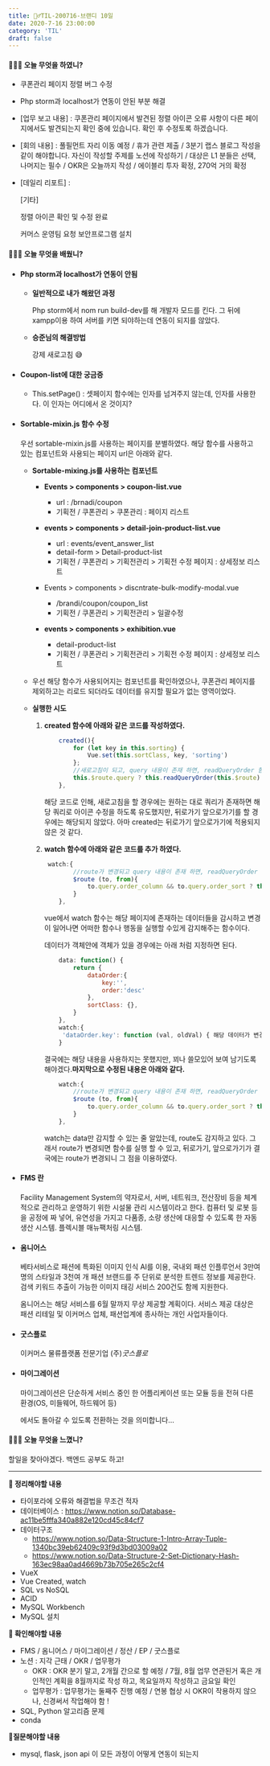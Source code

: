 ```yaml
---
title: 🏃‍♂️TIL-200716-브랜디 10일
date: 2020-7-16 23:00:00
category: 'TIL'
draft: false
---
```




#### 👨🏻‍💻 오늘 무엇을 하였니?

- 쿠폰관리 페이지 정렬 버그 수정

- Php storm과 localhost가 연동이 안된 부분 해결

- [업무 보고 내용] : 쿠폰관리 페이지에서 발견된 정렬 아이콘 오류 사항이 다른 페이지에서도 발견되는지 확인 중에 있습니다. 확인 후 수정토록 하겠습니다.

- [회의 내용] : 풀필먼트 자리 이동 예정 / 휴가 관련 제출 / 3분기 랩스 블로그 작성을 같이 해야합니다. 자신이 작성할 주제를 노션에 작성하기 / 대상은 L1 분들은 선택, 나머지는 필수 / OKR은 오늘까지 작성 / 에이블리 투자 확정, 270억 거의 확정  

- [데일리 리포트] : 

  [기타]

  정렬 아이콘 확인 및 수정 완료

  커머스 운영팀 요청 보안프로그램 설치

#### 👨🏻‍🎓 오늘 무엇을 배웠니?

- #### Php storm과 localhost가 연동이 안됨

  - **일반적으로 내가 해왔던 과정**

    Php storm에서 nom run build-dev를 해 개발자 모드를 킨다. 그 뒤에 xampp이용 하여 서버를 키면 되야하는데 연동이 되지를 않았다.

  - **승준님의 해결방법**

    강제 새로고침 😅

- #### Coupon-list에 대한 궁금증

  - This.setPage() : 셋페이지 함수에는 인자를 넘겨주지 않는데, 인자를 사용한다. 이 인자는 어디에서 온 것이지?

- #### Sortable-mixin.js 함수 수정

  우선 sortable-mixin.js를 사용하는 페이지를 분별하였다. 해당 함수를 사용하고 있는 컴포넌트와 사용되는 페이지 url은 아래와 같다.

  - **Sortable-mixing.js를 사용하는 컴포넌트**

    - **Events > components > coupon-list.vue**
      - url : /brnadi/coupon
      - 기획전 / 쿠폰관리 > 쿠폰관리 : 페이지 리스트
    - **events > components > detail-join-product-list.vue**
      - url : events/event_answer_list
      - detail-form > Detail-product-list
      - 기획전 / 쿠폰관리 > 기획전관리 > 기획전 수정 페이지 : 상세정보 리스트 

    - Events > components > discntrate-bulk-modify-modal.vue
      - /brandi/coupon/coupon_list
      - 기획전 / 쿠폰관리 > 기획전관리 > 일괄수정
    - **events > components > exhibition.vue**
      - detail-product-list
      - 기획전 / 쿠폰관리 > 기획전관리 > 기획전 수정 페이지 : 상세정보 리스트 

  - 우선 해당 함수가 사용되어지는 컴포넌트를 확인하였으나, 쿠폰관리 페이지를 제외하고는 리로드 되더라도 데이터를 유지할 필요가 없는 영역이었다.

  - **실행한 시도**

    1. **created 함수에 아래와 같은 코드를 작성하였다.**

       ```javascript
           created(){
               for (let key in this.sorting) {
                   Vue.set(this.sortClass, key, 'sorting')
               };
               //새로고침이 되고, query 내용이 존재 하면, readQueryOrder 함수 실행
               this.$route.query ? this.readQueryOrder(this.$route) : '';
           },
       ```

       해당 코드로 인해, 새로고침을 할 경우에는 원하는 대로 쿼리가 존재하면 해당 쿼리로 아이콘 수정을 하도록 유도했지만, 뒤로가기 앞으로가기를 할 경우에는 해당되지 않았다. 아마 created는 뒤로가기 앞으로가기에 적용되지 않은 것 같다.

    2. **watch 함수에 아래와 같은 코드를 추가 하였다.**

       ```javascript
        watch:{
               //route가 변경되고 query 내용이 존재 하면, readQueryOrder 함수 실행
               $route (to, from){
                   to.query.order_column && to.query.order_sort ? this.readQueryOrder(to,from) : ''
               }
           },
       ```

       vue에서 watch 함수는 해당 페이지에 존재하는 데이터들을 감시하고 변경이 일어나면 어떠한 함수나 행동을 실행할 수있게 감지해주는 함수이다.

       데이터가 객체안에 객체가 있을 경우에는 아래 처럼 지정하면 된다.

       ```javascript
           data: function() {
               return {
                   dataOrder:{
                       key:'',
                       order:'desc'
                   },
                   sortClass: {},
               }
           },
           watch:{
            'dataOrder.key': function (val, oldVal) { 해당 데이터가 변경 될 경우 실행할 함수 }
           }
       ```

       결국에는 해당 내용을 사용하지는 못했지만, 꾀나 쓸모있어 보여 남기도록 해야겠다.**마지막으로 수정된 내용은 아래와 같다.**

       ```javascript
           watch:{
               //route가 변경되고 query 내용이 존재 하면, readQueryOrder 함수 실행
               $route (to, from){
                   to.query.order_column && to.query.order_sort ? this.readQueryOrder(to,from) : ''
               }
           },
       ```

       watch는 data만 감지할 수 있는 줄 알았는데, route도 감지하고 있다. 그래서 route가 변경되면 함수를 실행 할 수 있고, 뒤로가기, 앞으로가기가 결국에는 route가 변경되니 그 점을 이용하였다.

- #### FMS 란

  Facility Management System의 약자로서, 서버, 네트워크, 전산장비 등을 체계적으로 관리하고 운영하기 위한 시설물 관리 시스템이라고 한다. 컴퓨터 및 로봇 등을 공정에 짜 넣어, 유연성을 가지고 다품종, 소량 생산에 대응할 수 있도록 한 자동 생산 시스템. 플렉시블 매뉴팩처링 시스템.

- #### 옴니어스

  베타서비스로 패션에 특화된 이미지 인식 AI를 이용, 국내외 패션 인플루언서 3만여 명의 스타일과 3천여 개 패션 브랜드를 주 단위로 분석한 트렌드 정보를 제공한다. 검색 키워드 추출이 가능한 이미지 태깅 서비스 200건도 함께 지원한다.

  옴니어스는 해당 서비스를 6월 말까지 무상 제공할 계획이다. 서비스 제공 대상은 패션 리테일 및 이커머스 업체, 패션업계에 종사하는 개인 사업자들이다.

- #### 굿스플로

  이커머스 물류플랫폼 전문기업 (주)*굿스플로*

- #### 마이그레이션

  마이그레이션은 단순하게 서비스 중인 한 어플리케이션 또는 모듈 등을 전혀 다른 환경(OS, 미들웨어, 하드웨어 등)

  에서도 돌아갈 수 있도록 전환하는 것을 의미합니다...

#### 💆🏻‍♂️ 오늘 무엇을 느꼈니?

할일을 찾아야겠다. 백엔드 공부도 하고!

---

**📝 정리해야할 내용**

- 타이포라에 오류와 해결법을 무조건 적자
- 데이터베이스 : https://www.notion.so/Database-ac11be5fffa340a882e120cd45c84cf7
- 데이터구조
  - https://www.notion.so/Data-Structure-1-Intro-Array-Tuple-1340bc39eb62409c93f9d3bd03009a02
  - https://www.notion.so/Data-Structure-2-Set-Dictionary-Hash-163ec98aa0ad4669b73b705e265c2cf4
- VueX 
- Vue Created, watch 
- SQL vs NoSQL
- ACID
- MySQL Workbench
- MySQL 설치

**🔎 확인해야할 내용**

- FMS / 옴니어스 / 마이그레이션 / 정산 / EP / 굿스플로
- 노션 : 지각 근태 / OKR / 업무평가
  - OKR : OKR 분기 말고, 2개월 간으로 할 예정 / 7월, 8월 업무 연관된거 혹은  개인적인 계획을 8월까지로 작성 하고, 목요일까지 작성하고 금요일 확인
  - 업무평가 : 업무평가는 둘째주 진행 예정 / 연봉 협상 시 OKR이 작용하지 않으나, 신경써서 작업해야 함 !
- SQL, Python 알고리즘 문제
- conda

**🤔질문해야할 내용**

- mysql, flask, json api 이 모든 과정이 어떻게 연동이 되는지